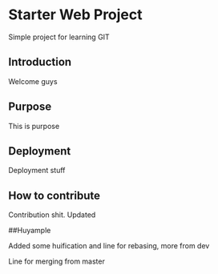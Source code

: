 # Starter Web Project

Simple project for learning GIT

## Introduction

Welcome guys

## Purpose

This is purpose

## Deployment

Deployment stuff

## How to contribute

Contribution shit. Updated

##Huyample

Added some huification and line for rebasing, more from dev

Line for merging from master